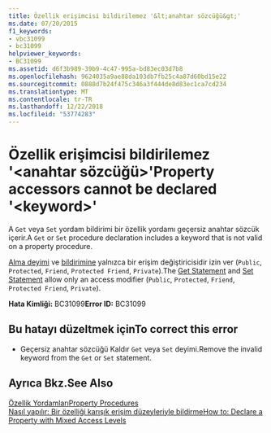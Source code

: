 ```yaml
---
title: Özellik erişimcisi bildirilemez '&lt;anahtar sözcüğü&gt;'
ms.date: 07/20/2015
f1_keywords:
- vbc31099
- bc31099
helpviewer_keywords:
- BC31099
ms.assetid: d6f3b989-39b9-4c47-995a-bd83ec03d7b8
ms.openlocfilehash: 9624035a9ae88da103db7fb25c4a87d60bd15e22
ms.sourcegitcommit: 0888d7b24f475c346a3f444de8d83ec1ca7cd234
ms.translationtype: MT
ms.contentlocale: tr-TR
ms.lasthandoff: 12/22/2018
ms.locfileid: "53774283"
---
```

# <a name="property-accessors-cannot-be-declared-ltkeywordgt"></a><span data-ttu-id="72c97-102">Özellik erişimcisi bildirilemez '&lt;anahtar sözcüğü&gt;'</span><span class="sxs-lookup"><span data-stu-id="72c97-102">Property accessors cannot be declared '&lt;keyword&gt;'</span></span>
<span data-ttu-id="72c97-103">A `Get` veya `Set` yordam bildirimi bir özellik yordamı geçersiz anahtar sözcük içerir.</span><span class="sxs-lookup"><span data-stu-id="72c97-103">A `Get` or `Set` procedure declaration includes a keyword that is not valid on a property procedure.</span></span>  
  
 <span data-ttu-id="72c97-104">[Alma deyimi](../../visual-basic/language-reference/statements/get-statement.md) ve [bildirimine](../../visual-basic/language-reference/statements/set-statement.md) yalnızca bir erişim değiştiricisidir izin ver (`Public`, `Protected`, `Friend`, `Protected Friend`, `Private`).</span><span class="sxs-lookup"><span data-stu-id="72c97-104">The [Get Statement](../../visual-basic/language-reference/statements/get-statement.md) and [Set Statement](../../visual-basic/language-reference/statements/set-statement.md) allow only an access modifier (`Public`, `Protected`, `Friend`, `Protected Friend`, `Private`).</span></span>  
  
 <span data-ttu-id="72c97-105">**Hata Kimliği:** BC31099</span><span class="sxs-lookup"><span data-stu-id="72c97-105">**Error ID:** BC31099</span></span>  
  
## <a name="to-correct-this-error"></a><span data-ttu-id="72c97-106">Bu hatayı düzeltmek için</span><span class="sxs-lookup"><span data-stu-id="72c97-106">To correct this error</span></span>  
  
-   <span data-ttu-id="72c97-107">Geçersiz anahtar sözcüğü Kaldır `Get` veya `Set` deyimi.</span><span class="sxs-lookup"><span data-stu-id="72c97-107">Remove the invalid keyword from the `Get` or `Set` statement.</span></span>  
  
## <a name="see-also"></a><span data-ttu-id="72c97-108">Ayrıca Bkz.</span><span class="sxs-lookup"><span data-stu-id="72c97-108">See Also</span></span>  
 [<span data-ttu-id="72c97-109">Özellik Yordamları</span><span class="sxs-lookup"><span data-stu-id="72c97-109">Property Procedures</span></span>](../../visual-basic/programming-guide/language-features/procedures/property-procedures.md)  
 [<span data-ttu-id="72c97-110">Nasıl yapılır: Bir özelliği karışık erişim düzeyleriyle bildirme</span><span class="sxs-lookup"><span data-stu-id="72c97-110">How to: Declare a Property with Mixed Access Levels</span></span>](../../visual-basic/programming-guide/language-features/procedures/how-to-declare-a-property-with-mixed-access-levels.md)
